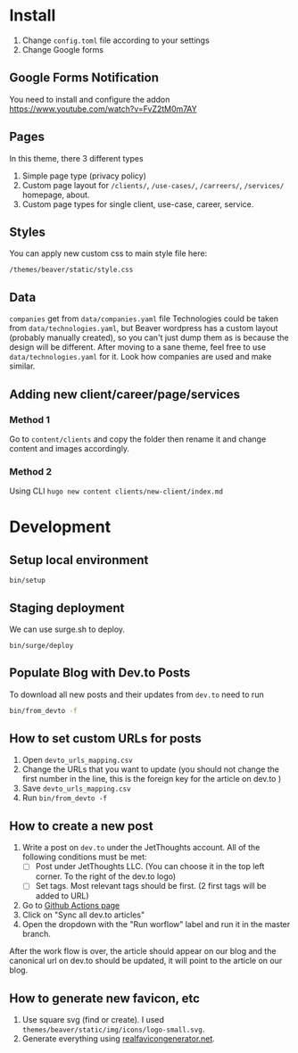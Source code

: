 # Install

1. Change `config.toml` file according to your settings
2. Change Google forms

## Google Forms Notification

You need to install and configure the addon
<https://www.youtube.com/watch?v=FvZ2tM0m7AY>

## Pages

In this theme, there 3 different types

1. Simple page type (privacy policy)
2. Custom page layout for `/clients/`, `/use-cases/`, `/carreers/`, `/services/` homepage, about.
3. Custom page types for single client, use-case, career, service.

## Styles

You can apply new custom css to main style file here:

`/themes/beaver/static/style.css`

## Data

`companies` get from `data/companies.yaml` file
Technologies could be taken from `data/technologies.yaml`, but Beaver wordpress has a custom layout (probably manually created), so you can't just dump them as is because the design will be different. After moving to a sane theme, feel free to use `data/technologies.yaml` for it. Look how companies are used and make similar.

## Adding new client/career/page/services

### Method 1

Go to `content/clients` and copy the folder then rename it and change content and images accordingly.

### Method 2

Using CLI `hugo new content clients/new-client/index.md`

# Development

## Setup local environment

`bin/setup`

## Staging deployment

We can use surge.sh to deploy.

`bin/surge/deploy`


## Populate Blog with Dev.to Posts

To download all new posts and their updates from `dev.to` need to run

```bash
bin/from_devto -f
```

## How to set custom URLs for posts

1. Open `devto_urls_mapping.csv`
2. Change the URLs that you want to update (you should not change the first number in the line, this is the foreign key for the article on dev.to )
3. Save `devto_urls_mapping.csv`
4. Run `bin/from_devto -f`


## How to create a new post

1. Write a post on `dev.to` under the JetThoughts account. All of the following conditions must be met:
    - [ ] Post under JetThoughts LLC. (You can choose it in the top left corner. To the right of the dev.to logo)
    - [ ] Set tags. Most relevant tags should be first. (2 first tags will be added to URL)

2. Go to [Github Actions page](https://github.com/jetthoughts/jetthoughts.github.io/actions)
3. Click on "Sync all dev.to articles"
4. Open the dropdown with the "Run worflow" label and run it in the master branch.

After the work flow is over, the article should appear on our blog and the canonical url on dev.to should be updated, it will point to the article on our blog.


## How to generate new favicon, etc

1. Use square svg (find or create). I used `themes/beaver/static/img/icons/logo-small.svg`.
2. Generate everything using [realfavicongenerator.net](https://realfavicongenerator.net/).